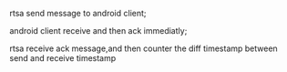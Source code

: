 rtsa send message to android client;

android client receive and then ack immediatly;

rtsa receive ack message,and then counter the diff timestamp between send and receive timestamp
